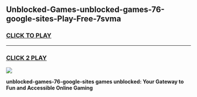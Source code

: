 
## Unblocked-Games-unblocked-games-76-google-sites-Play-Free-7svma
<h3>
<a href="https://premium76.site?title=unblocked-games-76-google-sites&ref=21A">CLICK TO PLAY</a></h3>
<hr>

<h3>
<a href="https://premium76.site?title=unblocked-games-76-google-sites&ref=21A">CLICK 2 PLAY</a>
  
</h3>

<a href="https://premium76.site?title=unblocked-games-76-google-sites&ref=21A"><img src="https://clearcache.store/games.png"></a>


**unblocked-games-76-google-sites games unblocked: Your Gateway to Fun and Accessible Online Gaming**

